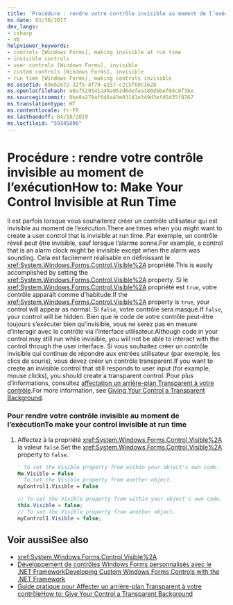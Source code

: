 ```yaml
---
title: 'Procédure : rendre votre contrôle invisible au moment de l’exécution'
ms.date: 03/30/2017
dev_langs:
- csharp
- vb
helpviewer_keywords:
- controls [Windows Forms], making invisible at run time
- invisible controls
- user controls [Windows Forms], invisible
- custom controls [Windows Forms], invisible
- run time [Windows Forms], making controls invisible
ms.assetid: 69eb2e72-32f5-4f79-a157-c2c5f60c1628
ms.openlocfilehash: e9af529541a40a951d6defea180dbbef04c8f3be
ms.sourcegitcommit: 0be8a279af6d8a43e03141e349d3efd5d35f8767
ms.translationtype: HT
ms.contentlocale: fr-FR
ms.lasthandoff: 04/18/2019
ms.locfileid: "59345896"
---
```

# <a name="how-to-make-your-control-invisible-at-run-time"></a><span data-ttu-id="5a5cd-102">Procédure : rendre votre contrôle invisible au moment de l’exécution</span><span class="sxs-lookup"><span data-stu-id="5a5cd-102">How to: Make Your Control Invisible at Run Time</span></span>
<span data-ttu-id="5a5cd-103">Il est parfois lorsque vous souhaiterez créer un contrôle utilisateur qui est invisible au moment de l’exécution.</span><span class="sxs-lookup"><span data-stu-id="5a5cd-103">There are times when you might want to create a user control that is invisible at run time.</span></span> <span data-ttu-id="5a5cd-104">Par exemple, un contrôle réveil peut être invisible, sauf lorsque l’alarme sonne.</span><span class="sxs-lookup"><span data-stu-id="5a5cd-104">For example, a control that is an alarm clock might be invisible except when the alarm was sounding.</span></span> <span data-ttu-id="5a5cd-105">Cela est facilement réalisable en définissant le <xref:System.Windows.Forms.Control.Visible%2A> propriété.</span><span class="sxs-lookup"><span data-stu-id="5a5cd-105">This is easily accomplished by setting the <xref:System.Windows.Forms.Control.Visible%2A> property.</span></span> <span data-ttu-id="5a5cd-106">Si le <xref:System.Windows.Forms.Control.Visible%2A> propriété est `true`, votre contrôle apparaît comme d’habitude.</span><span class="sxs-lookup"><span data-stu-id="5a5cd-106">If the <xref:System.Windows.Forms.Control.Visible%2A> property is `true`, your control will appear as normal.</span></span> <span data-ttu-id="5a5cd-107">Si `false`, votre contrôle sera masqué.</span><span class="sxs-lookup"><span data-stu-id="5a5cd-107">If `false`, your control will be hidden.</span></span> <span data-ttu-id="5a5cd-108">Bien que le code de votre contrôle peut-être toujours s’exécuter bien qu’invisible, vous ne serez pas en mesure d’interagir avec le contrôle via l’interface utilisateur.</span><span class="sxs-lookup"><span data-stu-id="5a5cd-108">Although code in your control may still run while invisible, you will not be able to interact with the control through the user interface.</span></span> <span data-ttu-id="5a5cd-109">Si vous souhaitez créer un contrôle invisible qui continue de répondre aux entrées utilisateur (par exemple, les clics de souris), vous devez créer un contrôle transparent.</span><span class="sxs-lookup"><span data-stu-id="5a5cd-109">If you want to create an invisible control that still responds to user input (for example, mouse clicks), you should create a transparent control.</span></span> <span data-ttu-id="5a5cd-110">Pour plus d’informations, consultez [affectation un arrière-plan Transparent à votre contrôle](how-to-give-your-control-a-transparent-background.md).</span><span class="sxs-lookup"><span data-stu-id="5a5cd-110">For more information, see [Giving Your Control a Transparent Background](how-to-give-your-control-a-transparent-background.md).</span></span>  
  
### <a name="to-make-your-control-invisible-at-run-time"></a><span data-ttu-id="5a5cd-111">Pour rendre votre contrôle invisible au moment de l’exécution</span><span class="sxs-lookup"><span data-stu-id="5a5cd-111">To make your control invisible at run time</span></span>  
  
1. <span data-ttu-id="5a5cd-112">Affectez à la propriété <xref:System.Windows.Forms.Control.Visible%2A> la valeur `false`.</span><span class="sxs-lookup"><span data-stu-id="5a5cd-112">Set the <xref:System.Windows.Forms.Control.Visible%2A> property to `false`.</span></span>  
  
    ```vb  
    ' To set the Visible property from within your object's own code.  
    Me.Visible = False  
    ' To set the Visible property from another object.  
    myControl1.Visible = False  
    ```  
  
    ```csharp  
    // To set the Visible property from within your object's own code.  
    this.Visible = false;  
    // To set the Visible property from another object.  
    myControl1.Visible = false;  
    ```  
  
## <a name="see-also"></a><span data-ttu-id="5a5cd-113">Voir aussi</span><span class="sxs-lookup"><span data-stu-id="5a5cd-113">See also</span></span>

- <xref:System.Windows.Forms.Control.Visible%2A>
- [<span data-ttu-id="5a5cd-114">Développement de contrôles Windows Forms personnalisés avec le .NET Framework</span><span class="sxs-lookup"><span data-stu-id="5a5cd-114">Developing Custom Windows Forms Controls with the .NET Framework</span></span>](developing-custom-windows-forms-controls.md)
- [<span data-ttu-id="5a5cd-115">Guide pratique pour Affecter un arrière-plan Transparent à votre contrôle</span><span class="sxs-lookup"><span data-stu-id="5a5cd-115">How to: Give Your Control a Transparent Background</span></span>](how-to-give-your-control-a-transparent-background.md)
